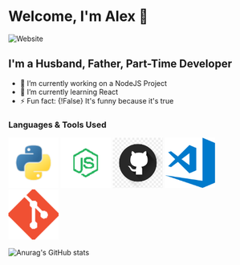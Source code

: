 # Welcome, I'm Alex 👋

![Website](https://img.shields.io/website?down_color=Red&down_message=Offline&label=My%20Github&style=for-the-badge&up_color=Green&up_message=Online&url=https%3A%2F%2Fgithub.com%2FA-Finan%2FA-Finan)

## I'm a Husband, Father, Part-Time Developer

- 🔭 I’m currently working on a NodeJS Project
- 🌱 I’m currently learning React
- ⚡ Fun fact: {!False} It's funny because it's true


### Languages & Tools Used

<p float="left">
  <img src="https://github.com/A-Finan/A-Finan/blob/main/Github%20Images/Python.png" width="100" /> 
  <img src="https://github.com/A-Finan/A-Finan/blob/main/Github%20Images/NodeJS.png" width="100" /> 
  <img src="https://github.com/A-Finan/A-Finan/blob/main/Github%20Images/github.png" width="100" />
  <img src="https://github.com/A-Finan/A-Finan/blob/main/Github%20Images/VSCode.png" width="100" />
  <img src="https://github.com/A-Finan/A-Finan/blob/main/Github%20Images/Git.png" width="100" />
</p>

![Anurag's GitHub stats](https://github-readme-stats.vercel.app/api?username=A-Finan&count_private=true&show_icons=true&hide_border=true&theme=dracula)

